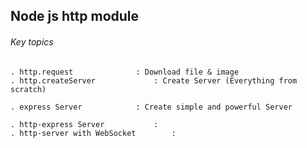 
## Node js http module

###### Key topics

	. http.request 				: Download file & image
	. http.createServer 			: Create Server (Everything from scratch)

	. express Server 			: Create simple and powerful Server

	. http-express Server 			:
	. http-server with WebSocket 	 	:



